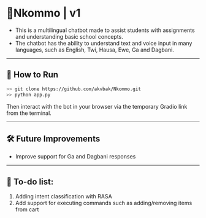 # 🤖Nkommo | v1

- This is a multilingual chatbot made to assist students with assignments and understanding basic school concepts.
- The chatbot has the ability to understand text and voice input in many languages, such as English, Twi, Hausa, Ewe, Ga and Dagbani.

---

## 🚀 How to Run

```bash
>> git clone https://github.com/akvbak/Nkommo.git
>> python app.py
```

Then interact with the bot in your browser via the temporary Gradio link from the terminal.

---

## 🛠️ Future Improvements
- Improve support for Ga and Dagbani responses

---

## 🎯 To-do list:
1. Adding intent classification with RASA
2. Add support for executing commands such as adding/removing items from cart

